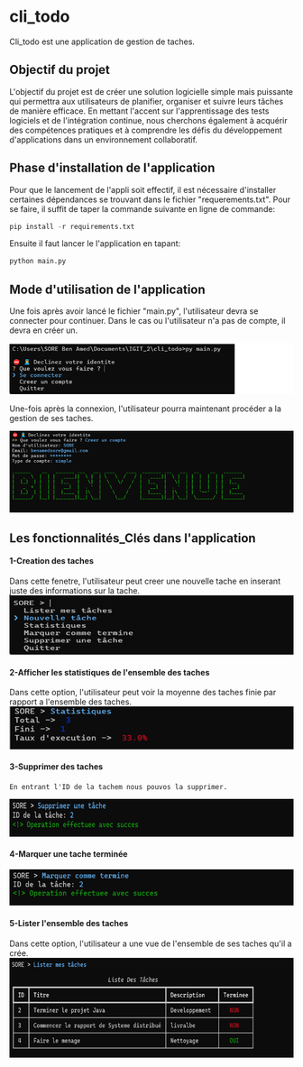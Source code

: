 # cli_todo

Cli_todo est une application de gestion de taches.

## Objectif du projet

L'objectif du projet est de créer une solution logicielle simple mais puissante qui permettra aux utilisateurs de planifier, organiser et suivre leurs tâches de manière efficace. En mettant l'accent sur l'apprentissage des tests logiciels et de l'intégration continue, nous cherchons également à acquérir des compétences pratiques et à comprendre les défis du développement d'applications dans un environnement collaboratif.

## Phase d'installation de l'application
Pour que le lancement de l'appli soit effectif, il est nécessaire d'installer certaines dépendances se trouvant dans le fichier "requerements.txt". Pour se faire, il suffit de taper la commande suivante en ligne de commande: 
```python
pip install -r requirements.txt
```
Ensuite il faut lancer le l'application en tapant:
```python
python main.py
```

## Mode d'utilisation de l'application
Une fois après avoir lancé le fichier "main.py", l'utilisateur devra se connecter pour continuer. Dans le cas ou l'utilisateur n'a pas de compte, il devra en créer un.

![alt text](images/image.png)

Une-fois après la connexion, l'utilisateur pourra maintenant procéder a la gestion de ses taches. 


![alt text](images/imagee.png)

## Les fonctionnalités_Clés dans l'application
#### 1-Creation des taches
Dans cette fenetre, l'utilisateur peut creer une nouvelle tache en inserant juste des informations sur la tache.
![alt text](images/image-2.png)
####  2-Afficher les statistiques de l'ensemble des taches
Dans cette option, l'utilisateur peut voir la moyenne des taches finie par rapport a l'ensemble des taches.
![alt text](images/image-3.png)
####  3-Supprimer des taches
    En entrant l'ID de la tachem nous pouvos la supprimer.
![alt text](images/image-4.png)
####  4-Marquer une tache terminée
![alt text](images/image-6.png)
####  5-Lister l'ensemble des taches 
Dans cette option, l'utilisateur a une vue de l'ensemble de ses taches qu'il a crée.
![alt text](images/image-5.png)
